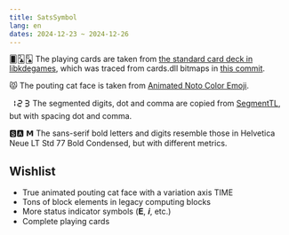 ```yaml
---
title: SatsSymbol
lang: en
dates: 2024-12-23 ~ 2024-12-26
---
```


🂠🃒🂭 The playing cards are taken from [the standard card deck in libkdegames](https://invent.kde.org/games/libkdegames/-/blob/master/src/carddecks/svg-standard/standard.svg), which was traced from cards.dll bitmaps in [this commit](https://invent.kde.org/games/libkdegames/-/commit/5c83b3599b313cf77fa1c2336551a70673d01a1c).

😾 The pouting cat face is taken from [Animated Noto Color Emoji](https://googlefonts.github.io/noto-emoji-animation/).

🯱🯲🯳 The segmented digits, dot and comma are copied from [SegmentTL](../segment-tl/), but with spacing dot and comma.

🆂🅰 𝗠 The sans-serif bold letters and digits resemble those in Helvetica Neue LT Std 77 Bold Condensed, but with different metrics.

## Wishlist

- True animated pouting cat face with a variation axis TIME
- Tons of block elements in legacy computing blocks
- More status indicator symbols (𝐄, 𝒊, etc.)
- Complete playing cards
